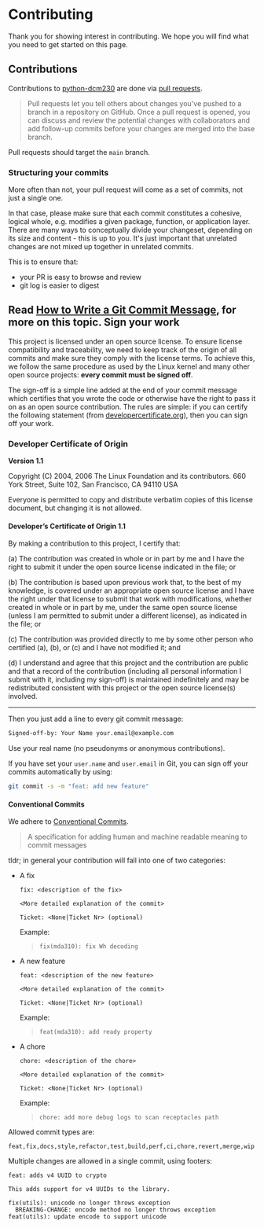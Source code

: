 # Contributing

Thank you for showing interest in contributing. We hope you will find what you
need to get started on this page.

## Contributions

Contributions to [python-dcm230](https://github.com/id8-engineering/python-dcm230)
are done via
[pull requests](https://docs.github.com/en/pull-requests/collaborating-with-pull-requests/proposing-changes-to-your-work-with-pull-requests/about-pull-requests).

> Pull requests let you tell others about changes you've pushed to a branch in
> a repository on GitHub. Once a pull request is opened, you can discuss and
> review the potential changes with collaborators and add follow-up commits
> before your changes are merged into the base branch.

Pull requests should target the `main` branch.

###  Structuring your commits

More often than not, your pull request will come as a set of commits, not just
a single one.

In that case, please make sure that each commit constitutes a cohesive, logical
whole, e.g.  modifies a given package, function, or application layer. There are
many ways to conceptually divide your changeset, depending on its size and
content - this is up to you. It's just important that unrelated changes are not
mixed up together in unrelated commits.

This is to ensure that:
* your PR is easy to browse and review
* git log is easier to digest

Read [How to Write a Git Commit Message](https://cbea.ms/git-commit/), for more
on this topic.
Sign your work
--------------

This project is licensed under an open source license. To ensure license compatibility and traceability, we need to keep track of the origin of all commits and make sure they comply with the license terms.
To achieve this, we follow the same procedure as used by the Linux kernel and many other open source projects: **every commit must be signed off**.

The sign-off is a simple line added at the end of your commit message which certifies that you wrote the code or otherwise have the right to pass it on as an open source contribution.
The rules are simple: if you can certify the following statement (from [developercertificate.org](http://developercertificate.org)), then you can sign off your work.

### Developer Certificate of Origin
**Version 1.1**

Copyright (C) 2004, 2006 The Linux Foundation and its contributors.
660 York Street, Suite 102,
San Francisco, CA 94110 USA

Everyone is permitted to copy and distribute verbatim copies of this
license document, but changing it is not allowed.

#### Developer’s Certificate of Origin 1.1

By making a contribution to this project, I certify that:

(a) The contribution was created in whole or in part by me and I
    have the right to submit it under the open source license
    indicated in the file; or

(b) The contribution is based upon previous work that, to the best
    of my knowledge, is covered under an appropriate open source
    license and I have the right under that license to submit that
    work with modifications, whether created in whole or in part
    by me, under the same open source license (unless I am
    permitted to submit under a different license), as indicated
    in the file; or

(c) The contribution was provided directly to me by some other
    person who certified (a), (b), or (c) and I have not modified it; and

(d) I understand and agree that this project and the contribution
    are public and that a record of the contribution (including all
    personal information I submit with it, including my sign-off) is
    maintained indefinitely and may be redistributed consistent with
    this project or the open source license(s) involved.

---

Then you just add a line to every git commit message:
```bash
Signed-off-by: Your Name your.email@example.com
````

Use your real name (no pseudonyms or anonymous contributions).

If you have set your `user.name` and `user.email` in Git, you can sign off your commits automatically by using:

```bash
git commit -s -m "feat: add new feature"
````

#### Conventional Commits

We adhere to
[Conventional Commits](https://www.conventionalcommits.org/en/v1.0.0/#specification).

> A specification for adding human and machine readable meaning to commit messages

tldr; in general your contribution will fall into one of two categories:

* A fix

  ```
  fix: <description of the fix>

  <More detailed explanation of the commit>

  Ticket: <None|Ticket Nr> (optional)
  ```

  Example:

  >```
  >fix(mda310): fix Wh decoding
  >```

* A new feature

  ```
  feat: <description of the new feature>

  <More detailed explanation of the commit>

  Ticket: <None|Ticket Nr> (optional)
  ```

  Example:

  >```
  >feat(mda310): add ready property
  >```

* A chore

  ```
  chore: <description of the chore>

  <More detailed explanation of the commit>

  Ticket: <None|Ticket Nr> (optional)
  ```

  Example:

  >```
  >chore: add more debug logs to scan receptacles path
  >```

Allowed commit types are:

```
feat,fix,docs,style,refactor,test,build,perf,ci,chore,revert,merge,wip
```

Multiple changes are allowed in a single commit, using footers:

```
feat: adds v4 UUID to crypto

This adds support for v4 UUIDs to the library.

fix(utils): unicode no longer throws exception
  BREAKING-CHANGE: encode method no longer throws exception
feat(utils): update encode to support unicode
```

